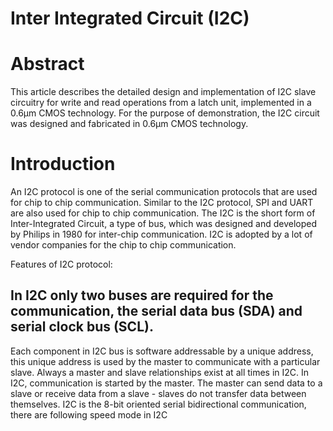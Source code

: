 # Inter Integrated Circuit (I2C)

# Abstract
This article describes the detailed design and implementation of I2C slave circuitry for write and read operations from a latch unit, implemented in a 0.6μm CMOS technology. For the purpose of demonstration, the I2C circuit was designed and fabricated in 0.6µm CMOS technology.

# Introduction
An I2C protocol is one of the serial communication protocols that are used for chip to chip communication. Similar to the I2C protocol, SPI and UART are also used for chip to chip communication. The I2C is the short form of Inter-Integrated Circuit, a type of bus, which was designed and developed by Philips in 1980 for inter-chip communication. I2C is adopted by a lot of vendor companies for the chip to chip communication.

Features of I2C protocol:
 ## In I2C only two buses are required for the communication, the serial data bus (SDA) and serial clock bus (SCL). 
Each component in I2C bus is software addressable by a unique address, this unique address is used by the master to communicate with a particular slave. 
Always a master and slave relationships exist at all times in I2C. 
In I2C, communication is started by the master. 
The master can send data to a slave or receive data from a slave - slaves do not transfer data between themselves.
I2C is the 8-bit oriented serial bidirectional communication, there are following speed mode in I2C
